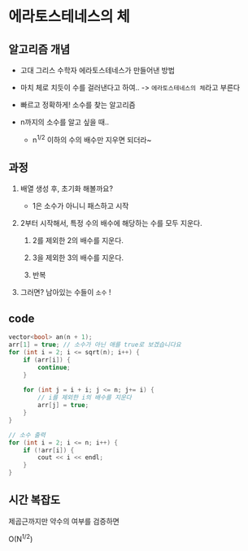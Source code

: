 # 에라토스테네스의 체

## 알고리즘 개념

- 고대 그리스 수학자 에라토스테네스가 만들어낸 방법

- 마치 체로 치듯이 수를 걸러낸다고 하여.. -> `에라토스테네스의 체`라고 부른다

- 빠르고 정확하게! 소수를 찾는 알고리즘

- n까지의 소수를 알고 싶을 때..

    - n<sup>1/2</sup> 이하의 수의 배수만 지우면 되더라~

## 과정

1. 배열 생성 후, 초기화 해볼까요?

    - 1은 소수가 아니니 패스하고 시작

2. 2부터 시작해서, 특정 수의 배수에 해당하는 수를 모두 지운다.

    1. 2를 제외한 2의 배수를 지운다.

    2. 3을 제외한 3의 배수를 지운다.

    3. 반복

3. 그러면? 남아있는 수들이 `소수` !

## code

```cpp
vector<bool> an(n + 1);
arr[1] = true; // 소수가 아닌 애를 true로 보겠습니다요
for (int i = 2; i <= sqrt(n); i++) {
    if (arr[i]) {
        continue;
    }
    
    for (int j = i + i; j <= n; j+= i) {
        // i를 제외한 i의 배수를 지운다
        arr[j] = true;
    }
}

// 소수 출력
for (int i = 2; i <= n; i++) {
    if (!arr[i]) {
        cout << i << endl;
    }
}
```

## 시간 복잡도

제곱근까지만 약수의 여부를 검증하면

O(N<sup>1/2</sup>)
